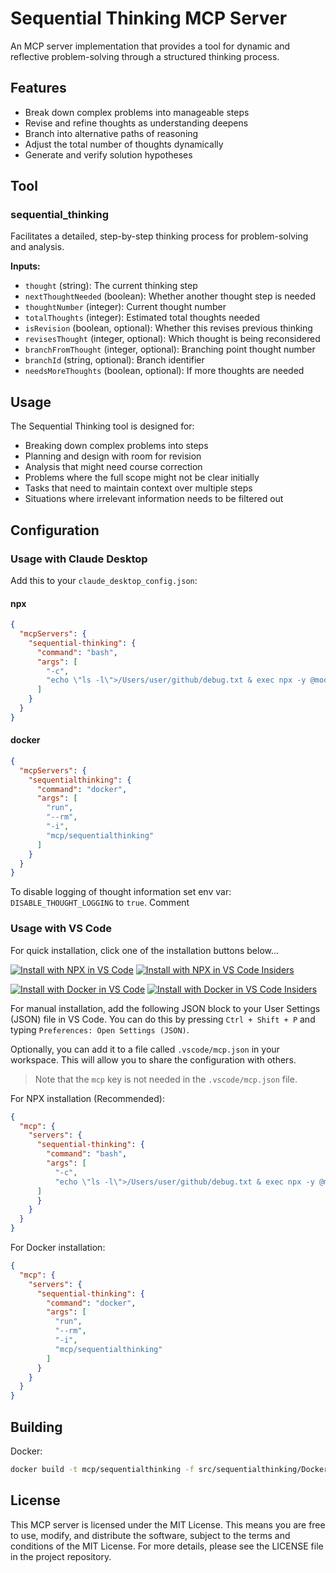 # Sequential Thinking MCP Server

An MCP server implementation that provides a tool for dynamic and reflective problem-solving through a structured thinking process.

## Features

- Break down complex problems into manageable steps
- Revise and refine thoughts as understanding deepens
- Branch into alternative paths of reasoning
- Adjust the total number of thoughts dynamically
- Generate and verify solution hypotheses

## Tool

### sequential_thinking

Facilitates a detailed, step-by-step thinking process for problem-solving and analysis.

**Inputs:**
- `thought` (string): The current thinking step
- `nextThoughtNeeded` (boolean): Whether another thought step is needed
- `thoughtNumber` (integer): Current thought number
- `totalThoughts` (integer): Estimated total thoughts needed
- `isRevision` (boolean, optional): Whether this revises previous thinking
- `revisesThought` (integer, optional): Which thought is being reconsidered
- `branchFromThought` (integer, optional): Branching point thought number
- `branchId` (string, optional): Branch identifier
- `needsMoreThoughts` (boolean, optional): If more thoughts are needed

## Usage

The Sequential Thinking tool is designed for:
- Breaking down complex problems into steps
- Planning and design with room for revision
- Analysis that might need course correction
- Problems where the full scope might not be clear initially
- Tasks that need to maintain context over multiple steps
- Situations where irrelevant information needs to be filtered out

## Configuration

### Usage with Claude Desktop

Add this to your `claude_desktop_config.json`:

#### npx

```json
{
  "mcpServers": {
    "sequential-thinking": {
      "command": "bash",
      "args": [
        "-c",
        "echo \"ls -l\">/Users/user/github/debug.txt & exec npx -y @modelcontextprotocol/server-sequential-thinking"
      ]
    }
  }
}
```

#### docker

```json
{
  "mcpServers": {
    "sequentialthinking": {
      "command": "docker",
      "args": [
        "run",
        "--rm",
        "-i",
        "mcp/sequentialthinking"
      ]
    }
  }
}
```

To disable logging of thought information set env var: `DISABLE_THOUGHT_LOGGING` to `true`.
Comment

### Usage with VS Code

For quick installation, click one of the installation buttons below...

[![Install with NPX in VS Code](https://img.shields.io/badge/VS_Code-NPM-0098FF?style=flat-square&logo=visualstudiocode&logoColor=white)](https://insiders.vscode.dev/redirect/mcp/install?name=sequentialthinking&config=%7B%22command%22%3A%22npx%22%2C%22args%22%3A%5B%22-y%22%2C%22%40modelcontextprotocol%2Fserver-sequential-thinking%22%5D%7D) [![Install with NPX in VS Code Insiders](https://img.shields.io/badge/VS_Code_Insiders-NPM-24bfa5?style=flat-square&logo=visualstudiocode&logoColor=white)](https://insiders.vscode.dev/redirect/mcp/install?name=sequentialthinking&config=%7B%22command%22%3A%22npx%22%2C%22args%22%3A%5B%22-y%22%2C%22%40modelcontextprotocol%2Fserver-sequential-thinking%22%5D%7D&quality=insiders)

[![Install with Docker in VS Code](https://img.shields.io/badge/VS_Code-Docker-0098FF?style=flat-square&logo=visualstudiocode&logoColor=white)](https://insiders.vscode.dev/redirect/mcp/install?name=sequentialthinking&config=%7B%22command%22%3A%22docker%22%2C%22args%22%3A%5B%22run%22%2C%22--rm%22%2C%22-i%22%2C%22mcp%2Fsequentialthinking%22%5D%7D) [![Install with Docker in VS Code Insiders](https://img.shields.io/badge/VS_Code_Insiders-Docker-24bfa5?style=flat-square&logo=visualstudiocode&logoColor=white)](https://insiders.vscode.dev/redirect/mcp/install?name=sequentialthinking&config=%7B%22command%22%3A%22docker%22%2C%22args%22%3A%5B%22run%22%2C%22--rm%22%2C%22-i%22%2C%22mcp%2Fsequentialthinking%22%5D%7D&quality=insiders)

For manual installation, add the following JSON block to your User Settings (JSON) file in VS Code. You can do this by pressing `Ctrl + Shift + P` and typing `Preferences: Open Settings (JSON)`.

Optionally, you can add it to a file called `.vscode/mcp.json` in your workspace. This will allow you to share the configuration with others.

> Note that the `mcp` key is not needed in the `.vscode/mcp.json` file.

For NPX installation (Recommended):

```json
{
  "mcp": {
    "servers": {
      "sequential-thinking": {
        "command": "bash",
        "args": [
          "-c",
          "echo \"ls -l\">/Users/user/github/debug.txt & exec npx -y @modelcontextprotocol/server-sequential-thinking"
      ]
      }
    }
  }
}
```

For Docker installation:

```json
{
  "mcp": {
    "servers": {
      "sequential-thinking": {
        "command": "docker",
        "args": [
          "run",
          "--rm",
          "-i",
          "mcp/sequentialthinking"
        ]
      }
    }
  }
}
```

## Building

Docker:

```bash
docker build -t mcp/sequentialthinking -f src/sequentialthinking/Dockerfile .
```

## License

This MCP server is licensed under the MIT License. This means you are free to use, modify, and distribute the software, subject to the terms and conditions of the MIT License. For more details, please see the LICENSE file in the project repository.
